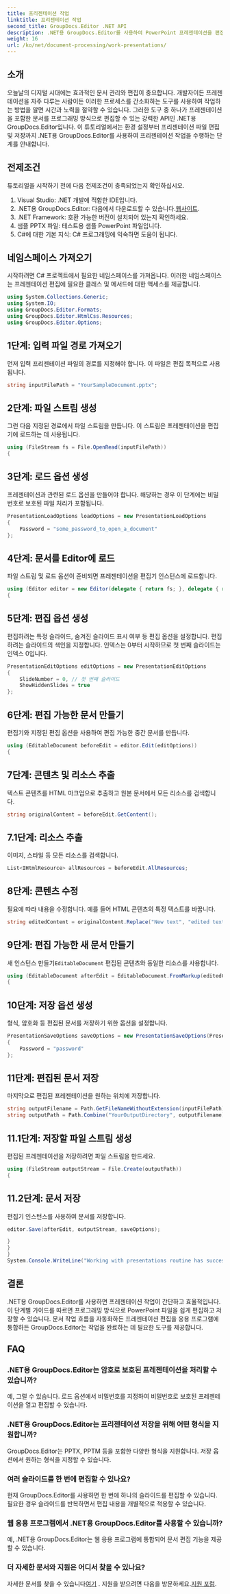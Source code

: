 ```yaml
---
title: 프리젠테이션 작업
linktitle: 프리젠테이션 작업
second_title: GroupDocs.Editor .NET API
description: .NET용 GroupDocs.Editor를 사용하여 PowerPoint 프레젠테이션을 편집하는 방법을 알아보세요. 문서 편집 프로세스를 간소화하려면 이 단계별 가이드를 따르세요.
weight: 16
url: /ko/net/document-processing/work-presentations/
---
```

## 소개
오늘날의 디지털 시대에는 효과적인 문서 관리와 편집이 중요합니다. 개발자이든 프레젠테이션을 자주 다루는 사람이든 이러한 프로세스를 간소화하는 도구를 사용하여 작업하는 방법을 알면 시간과 노력을 절약할 수 있습니다. 그러한 도구 중 하나가 프레젠테이션을 포함한 문서를 프로그래밍 방식으로 편집할 수 있는 강력한 API인 .NET용 GroupDocs.Editor입니다. 이 튜토리얼에서는 환경 설정부터 프리젠테이션 파일 편집 및 저장까지 .NET용 GroupDocs.Editor를 사용하여 프리젠테이션 작업을 수행하는 단계를 안내합니다.
## 전제조건
튜토리얼을 시작하기 전에 다음 전제조건이 충족되었는지 확인하십시오.
1. Visual Studio: .NET 개발에 적합한 IDE입니다.
2.  .NET용 GroupDocs.Editor: 다음에서 다운로드할 수 있습니다.[웹사이트](https://releases.groupdocs.com/editor/net/).
3. .NET Framework: 호환 가능한 버전이 설치되어 있는지 확인하세요.
4. 샘플 PPTX 파일: 테스트용 샘플 PowerPoint 파일입니다.
5. C#에 대한 기본 지식: C# 프로그래밍에 익숙하면 도움이 됩니다.
## 네임스페이스 가져오기
시작하려면 C# 프로젝트에서 필요한 네임스페이스를 가져옵니다. 이러한 네임스페이스는 프레젠테이션 편집에 필요한 클래스 및 메서드에 대한 액세스를 제공합니다.
```csharp
using System.Collections.Generic;
using System.IO;
using GroupDocs.Editor.Formats;
using GroupDocs.Editor.HtmlCss.Resources;
using GroupDocs.Editor.Options;
```
## 1단계: 입력 파일 경로 가져오기
먼저 입력 프리젠테이션 파일의 경로를 지정해야 합니다. 이 파일은 편집 목적으로 사용됩니다.
```csharp
string inputFilePath = "YourSampleDocument.pptx";
```
## 2단계: 파일 스트림 생성
그런 다음 지정된 경로에서 파일 스트림을 만듭니다. 이 스트림은 프레젠테이션을 편집기에 로드하는 데 사용됩니다.
```csharp
using (FileStream fs = File.OpenRead(inputFilePath))
{
```
## 3단계: 로드 옵션 생성
프레젠테이션과 관련된 로드 옵션을 만들어야 합니다. 해당하는 경우 이 단계에는 비밀번호로 보호된 파일 처리가 포함됩니다.

```csharp
PresentationLoadOptions loadOptions = new PresentationLoadOptions
{
    Password = "some_password_to_open_a_document"
};
```
## 4단계: 문서를 Editor에 로드
파일 스트림 및 로드 옵션이 준비되면 프레젠테이션을 편집기 인스턴스에 로드합니다.
```csharp
using (Editor editor = new Editor(delegate { return fs; }, delegate { return loadOptions; }))
{
```
## 5단계: 편집 옵션 생성
편집하려는 특정 슬라이드, 숨겨진 슬라이드 표시 여부 등 편집 옵션을 설정합니다.
편집하려는 슬라이드의 색인을 지정합니다. 인덱스는 0부터 시작하므로 첫 번째 슬라이드는 인덱스 0입니다.
```csharp
PresentationEditOptions editOptions = new PresentationEditOptions
{
    SlideNumber = 0, // 첫 번째 슬라이드
    ShowHiddenSlides = true
};
```
## 6단계: 편집 가능한 문서 만들기
편집기와 지정된 편집 옵션을 사용하여 편집 가능한 중간 문서를 만듭니다.
```csharp
using (EditableDocument beforeEdit = editor.Edit(editOptions))
{
```
## 7단계: 콘텐츠 및 리소스 추출
텍스트 콘텐츠를 HTML 마크업으로 추출하고 원본 문서에서 모든 리소스를 검색합니다.
```csharp
string originalContent = beforeEdit.GetContent();
```
## 7.1단계: 리소스 추출
이미지, 스타일 등 모든 리소스를 검색합니다.
```csharp
List<IHtmlResource> allResources = beforeEdit.AllResources;
```
## 8단계: 콘텐츠 수정
필요에 따라 내용을 수정합니다. 예를 들어 HTML 콘텐츠의 특정 텍스트를 바꿉니다.
```csharp
string editedContent = originalContent.Replace("New text", "edited text");
```
## 9단계: 편집 가능한 새 문서 만들기
 새 인스턴스 만들기`EditableDocument` 편집된 콘텐츠와 동일한 리소스를 사용합니다.
```csharp
using (EditableDocument afterEdit = EditableDocument.FromMarkup(editedContent, allResources))
{
```
## 10단계: 저장 옵션 생성
형식, 암호화 등 편집된 문서를 저장하기 위한 옵션을 설정합니다.
```csharp
PresentationSaveOptions saveOptions = new PresentationSaveOptions(PresentationFormats.Pptm)
{
    Password = "password"
};
```
## 11단계: 편집된 문서 저장
마지막으로 편집된 프레젠테이션을 원하는 위치에 저장합니다.

```csharp
string outputFilename = Path.GetFileNameWithoutExtension(inputFilePath) + "." + saveOptions.OutputFormat.Extension;
string outputPath = Path.Combine("YourOutputDirectory", outputFilename);
```
## 11.1단계: 저장할 파일 스트림 생성
편집된 프레젠테이션을 저장하려면 파일 스트림을 만드세요.
```csharp
using (FileStream outputStream = File.Create(outputPath))
{
```
## 11.2단계: 문서 저장
편집기 인스턴스를 사용하여 문서를 저장합니다.
```csharp
editor.Save(afterEdit, outputStream, saveOptions);
```
```csharp
}
}
}
System.Console.WriteLine("Working with presentations routine has successfully finished");
```
## 결론
.NET용 GroupDocs.Editor를 사용하면 프레젠테이션 작업이 간단하고 효율적입니다. 이 단계별 가이드를 따르면 프로그래밍 방식으로 PowerPoint 파일을 쉽게 편집하고 저장할 수 있습니다. 문서 작업 흐름을 자동화하든 프레젠테이션 편집을 응용 프로그램에 통합하든 GroupDocs.Editor는 작업을 완료하는 데 필요한 도구를 제공합니다.
## FAQ
### .NET용 GroupDocs.Editor는 암호로 보호된 프레젠테이션을 처리할 수 있습니까?
예, 그럴 수 있습니다. 로드 옵션에서 비밀번호를 지정하여 비밀번호로 보호된 프레젠테이션을 열고 편집할 수 있습니다.
### .NET용 GroupDocs.Editor는 프리젠테이션 저장을 위해 어떤 형식을 지원합니까?
GroupDocs.Editor는 PPTX, PPTM 등을 포함한 다양한 형식을 지원합니다. 저장 옵션에서 원하는 형식을 지정할 수 있습니다.
### 여러 슬라이드를 한 번에 편집할 수 있나요?
현재 GroupDocs.Editor를 사용하면 한 번에 하나의 슬라이드를 편집할 수 있습니다. 필요한 경우 슬라이드를 반복하면서 편집 내용을 개별적으로 적용할 수 있습니다.
### 웹 응용 프로그램에서 .NET용 GroupDocs.Editor를 사용할 수 있습니까?
예, .NET용 GroupDocs.Editor는 웹 응용 프로그램에 통합되어 문서 편집 기능을 제공할 수 있습니다.
### 더 자세한 문서와 지원은 어디서 찾을 수 있나요?
 자세한 문서를 찾을 수 있습니다[여기](https://tutorials.groupdocs.com/editor/net/) . 지원을 받으려면 다음을 방문하세요.[지원 포럼](https://forum.groupdocs.com/c/editor/20).